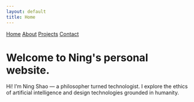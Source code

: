 ```yaml
---
layout: default
title: Home
---
```


<nav>
  <a href="/">Home</a>
  <a href="/about">About</a>
  <a href="/projects">Projects</a>
  <a href="/contact">Contact</a>
</nav>

# Welcome to Ning's personal website. 
<div class="soft-intro">
  Hi! I’m Ning Shao — a philosopher turned technologist. I explore the ethics of artificial intelligence and design technologies grounded in humanity.
</div>
